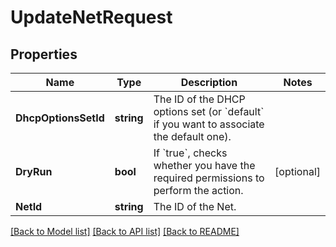 # UpdateNetRequest

## Properties

Name | Type | Description | Notes
------------ | ------------- | ------------- | -------------
**DhcpOptionsSetId** | **string** | The ID of the DHCP options set (or &#x60;default&#x60; if you want to associate the default one). | 
**DryRun** | **bool** | If &#x60;true&#x60;, checks whether you have the required permissions to perform the action. | [optional] 
**NetId** | **string** | The ID of the Net. | 

[[Back to Model list]](../README.md#documentation-for-models) [[Back to API list]](../README.md#documentation-for-api-endpoints) [[Back to README]](../README.md)


